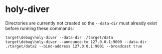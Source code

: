 # holy-diver

Directories are currently not created so the `--data-dir` must already exist before running these commands:

```
target\debug\holy-diver --data-dir ./target/data
target\debug\holy-diver --announce-to 127.0.0.1:9000 --data-dir ./target/data2 --bind-address 127.0.0.1:9001 --broadcast true
```
